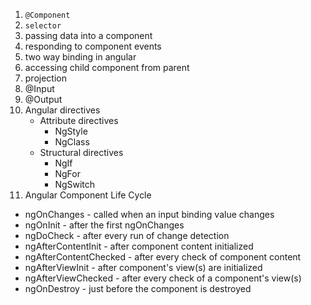1. `@Component`
1. `selector`  
1. passing data into a component
1. responding to component events
1. two way binding in angular
1. accessing child component from parent
1. projection
1. @Input
1. @Output
1. Angular directives
    - Attribute directives
      - NgStyle
      - NgClass
    - Structural directives
      - NgIf
      - NgFor
      - NgSwitch
1. Angular Component Life Cycle
 - ngOnChanges - called when an input binding value changes
 - ngOnInit - after the first ngOnChanges
 - ngDoCheck - after every run of change detection
 - ngAfterContentInit - after component content initialized
 - ngAfterContentChecked - after every check of component content
 - ngAfterViewInit - after component's view(s) are initialized
 - ngAfterViewChecked - after every check of a component's view(s)
 - ngOnDestroy - just before the component is destroyed
